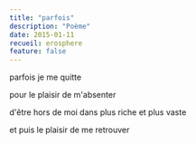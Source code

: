 ```yaml
---
title: "parfois"
description: "Poème"
date: 2015-01-11
recueil: erosphere
feature: false
---
```


parfois
je me quitte

pour le plaisir de m'absenter

d'être hors de moi
dans plus riche et plus vaste

et puis
le plaisir de me retrouver
